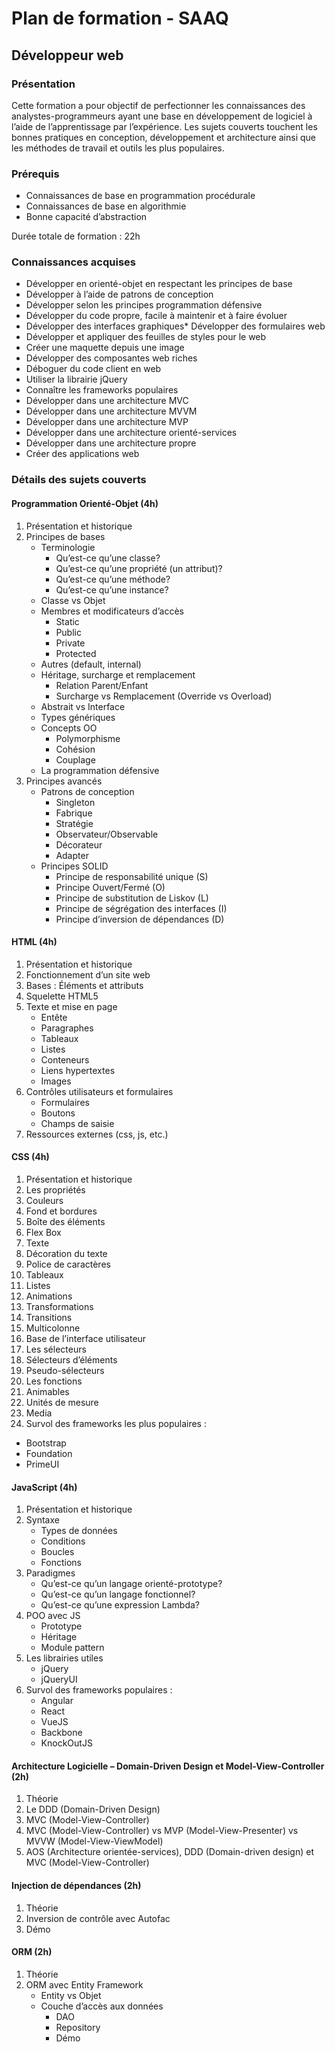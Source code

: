 # Plan de formation - SAAQ
## Développeur web
### Présentation
Cette formation a pour objectif de perfectionner les connaissances des analystes-programmeurs ayant une base en développement de logiciel à l’aide de l’apprentissage par l’expérience. Les sujets couverts touchent les bonnes pratiques en conception, développement et architecture ainsi que les méthodes de travail et outils les plus populaires.
### Prérequis
* Connaissances de base en programmation procédurale
* Connaissances de base en algorithmie
* Bonne capacité d’abstraction

Durée totale de formation : 22h

### Connaissances acquises
* Développer en orienté-objet en respectant les principes de base
* Développer à l’aide de patrons de conception
* Développer selon les principes programmation défensive
* Développer du code propre, facile à maintenir et à faire évoluer
* Développer des interfaces graphiques* Développer des formulaires web
* Développer et appliquer des feuilles de styles pour le web
* Créer une maquette depuis une image
* Développer des composantes web riches
* Déboguer du code client en web
* Utiliser la librairie jQuery
* Connaître les frameworks populaires
* Développer dans une architecture MVC
* Développer dans une architecture MVVM
* Développer dans une architecture MVP
* Développer dans une architecture orienté-services
* Développer dans une architecture propre
* Créer des applications web 

### Détails des sujets couverts
#### Programmation Orienté-Objet (4h)
1. Présentation et historique 
2. Principes de bases 
   * Terminologie 
      * Qu’est-ce qu’une classe?
      * Qu’est-ce qu’une propriété (un attribut)?
      * Qu’est-ce qu’une méthode?
      * Qu’est-ce qu’une instance?
   * Classe vs Objet 
   * Membres et modificateurs d’accès 
      * Static
      * Public
      * Private
      * Protected
   * Autres (default, internal)
   * Héritage, surcharge et remplacement 
      * Relation Parent/Enfant
      * Surcharge vs Remplacement (Override vs Overload)
   * Abstrait vs Interface 
   * Types génériques 
   * Concepts OO 
      * Polymorphisme
      * Cohésion
      * Couplage
   * La programmation défensive
3. Principes avancés 
   * Patrons de conception 
      * Singleton 
      * Fabrique
      * Stratégie
      * Observateur/Observable
      * Décorateur
      * Adapter
   * Principes SOLID 
      * Principe de responsabilité unique (S)
      * Principe Ouvert/Fermé (O)
      * Principe de substitution de Liskov (L)
      * Principe de ségrégation des interfaces (I)
      * Principe d’inversion de dépendances (D)

#### HTML (4h)
1. Présentation et historique
2. Fonctionnement d’un site web
3. Bases : Éléments et attributs
4. Squelette HTML5
5. Texte et mise en page
   * Entête
   * Paragraphes
   * Tableaux
   * Listes
   * Conteneurs
   * Liens hypertextes
   * Images
6. Contrôles utilisateurs et formulaires
   * Formulaires
   * Boutons
   * Champs de saisie
7. Ressources externes (css, js, etc.)

#### CSS (4h)
1. Présentation et historique
2. Les propriétés
3. Couleurs
4. Fond et bordures
5. Boîte des éléments
6. Flex Box
7. Texte
8. Décoration du texte
9. Police de caractères
10. Tableaux
11. Listes
12. Animations
13. Transformations
14. Transitions
15. Multicolonne
16. Base de l’interface utilisateur
17. Les sélecteurs
18. Sélecteurs d’éléments
19. Pseudo-sélecteurs
20. Les fonctions
21. Animables
22. Unités de mesure
23. Media
24. Survol des frameworks les plus populaires :
   * Bootstrap
   * Foundation
   * PrimeUI

#### JavaScript (4h)
1. Présentation et historique
2. Syntaxe
   * Types de données
   * Conditions
   * Boucles
   * Fonctions
3. Paradigmes
   * Qu’est-ce qu’un langage orienté-prototype?
   * Qu’est-ce qu’un langage fonctionnel?
   * Qu’est-ce qu’une expression Lambda?
4. POO avec JS
   * Prototype
   * Héritage
   * Module pattern
5. Les librairies utiles 
   * jQuery
   * jQueryUI
6. Survol des frameworks populaires :
   * Angular
   * React
   * VueJS
   * Backbone
   * KnockOutJS

#### Architecture Logicielle – Domain-Driven Design et Model-View-Controller (2h)
1. Théorie
2. Le DDD (Domain-Driven Design)
3. MVC (Model-View-Controller)
4. MVC (Model-View-Controller) vs MVP (Model-View-Presenter) vs MVVW (Model-View-ViewModel)
5. AOS (Architecture orientée-services), DDD (Domain-driven design) et MVC (Model-View-Controller)
#### Injection de dépendances (2h)
1. Théorie
2. Inversion de contrôle avec Autofac
3. Démo
#### ORM (2h)
1. Théorie
2. ORM avec Entity Framework
   * Entity vs Objet
   * Couche d’accès aux données
      * DAO
      * Repository
      * Démo

